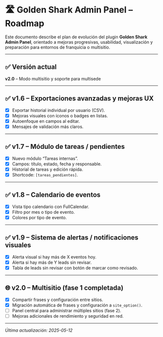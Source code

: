 # 🛣️ Golden Shark Admin Panel – Roadmap

Este documento describe el plan de evolución del plugin **Golden Shark Admin Panel**, orientado a mejoras progresivas, usabilidad, visualización y preparación para entornos de franquicia o multisitio.

---

## ✅ Versión actual
**v2.0** – Modo multisitio y soporte para multisede

---

## ✅ v1.6 – Exportaciones avanzadas y mejoras UX
- [x] Exportar historial individual por usuario (CSV).
- [x] Mejoras visuales con íconos o badges en listas.
- [x] Autoenfoque en campos al editar.
- [x] Mensajes de validación más claros.

---

## ✅ v1.7 – Módulo de tareas / pendientes
- [x] Nuevo módulo “Tareas internas”.
- [x] Campos: título, estado, fecha y responsable.
- [x] Historial de tareas y edición rápida.
- [x] Shortcode: `[tareas_pendientes]`.

---

## ✅ v1.8 – Calendario de eventos
- [x] Vista tipo calendario con FullCalendar.
- [x] Filtro por mes o tipo de evento.
- [x] Colores por tipo de evento.

---

## ✅ v1.9 – Sistema de alertas / notificaciones visuales
- [x] Alerta visual si hay más de X eventos hoy.
- [x] Alerta si hay más de Y leads sin revisar.
- [x] Tabla de leads sin revisar con botón de marcar como revisado.

---

## 🌐 v2.0 – Multisitio (fase 1 completada)
- [x] Compartir frases y configuración entre sitios.
- [x] Migración automática de frases y configuración a `site_option()`.
- [ ] Panel central para administrar múltiples sitios (fase 2).
- [ ] Mejoras adicionales de rendimiento y seguridad en red.

---

*Última actualización: 2025-05-12*
